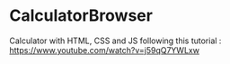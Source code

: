 # CalculatorBrowser
Calculator with HTML, CSS and JS following this tutorial : https://www.youtube.com/watch?v=j59qQ7YWLxw

